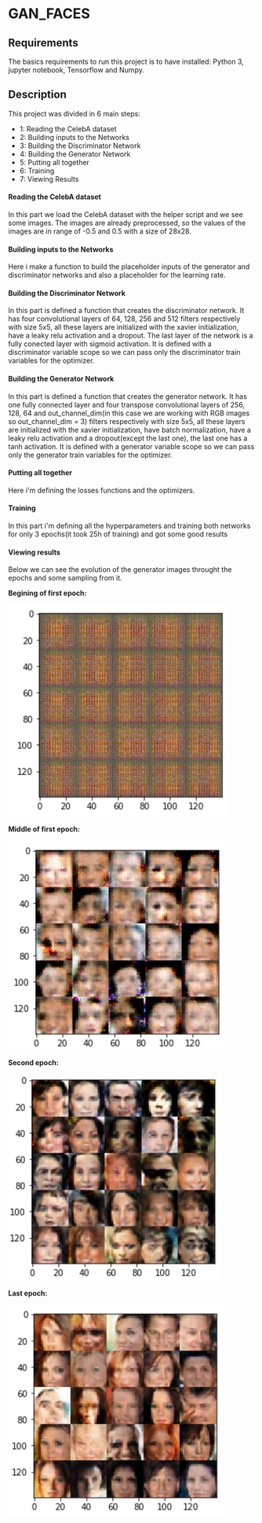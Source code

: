 # GAN_FACES
## Requirements
The basics requirements to run this project is to have installed:
Python 3, jupyter notebook, Tensorflow and Numpy.
 
## Description
This project was divided in 6 main steps:
* 1: Reading the CelebA dataset
* 2: Building inputs to the Networks
* 3: Building the Discriminator Network 
* 4: Building the Generator Network
* 5: Putting all together
* 6: Training
* 7: Viewing Results

#### Reading the CelebA dataset
In this part we load the CelebA dataset with the helper script and we see some images. The 
images are already preprocessed, so the values of the images are in range of -0.5 and 0.5 with a size of 28x28.

#### Building inputs to the Networks
Here i make a function to build the placeholder inputs of the generator and discriminator
networks and also a placeholder for the learning rate. 

#### Building the Discriminator Network
In this part is defined a function that creates the discriminator network. It has four convolutional layers of 64, 128, 256 and 512 filters respectively with size 5x5, all these layers are initialized with the xavier initialization, have a leaky relu activation and a dropout. The last layer of the network is a fully conected layer with sigmoid activation. It is defined with a discriminator variable scope so we can pass only the discriminator train variables for the optimizer.

#### Building the Generator Network
In this part is defined a function that creates the generator network. It has one fully connected layer and four transpose convolutional layers of 256, 128, 64 and out_channel_dim(in this case we are working with RGB images so out_channel_dim = 3) filters respectively with size 5x5, all these layers are initialized with the xavier initialization, have batch normalization, have a leaky relu activation and a dropout(except the last one), the last one has a tanh activation. It is defined with a generator variable scope so we can pass only the generator train variables for the optimizer.

#### Putting all together
Here i'm defining the losses functions and the optimizers.

#### Training
In this part i'm defining all the hyperparameters and training both networks for only 3 epochs(it took 25h of training) and got some good results

#### Viewing results
Below we can see the evolution of the generator images throught the epochs and some sampling from it.

**Begining of first epoch:**

![alt text](https://github.com/cfcv/GAN_Faces/blob/master/photos/gan_face_0.png)

**Middle of first epoch:**

![alt text](https://github.com/cfcv/GAN_Faces/blob/master/photos/gan_face_1.png)

**Second epoch:**

![alt text](https://github.com/cfcv/GAN_Faces/blob/master/photos/gan_face_2.png)

**Last epoch:**

![alt text](https://github.com/cfcv/GAN_Faces/blob/master/photos/gan_face_3.png)
